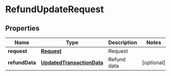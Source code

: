 
# RefundUpdateRequest

## Properties
Name | Type | Description | Notes
------------ | ------------- | ------------- | -------------
**request** | [**Request**](Request.md) | Request | 
**refundData** | [**UpdatedTransactionData**](UpdatedTransactionData.md) | Refund data |  [optional]



